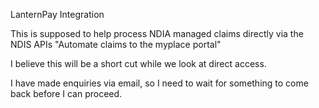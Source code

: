 LanternPay Integration

This is supposed to help process NDIA managed claims directly via the NDIS APIs
"Automate claims to the myplace portal"

I believe this will be a short cut while we look at direct access.

I have made enquiries via email, so I need to wait for something to come back before I can proceed.
